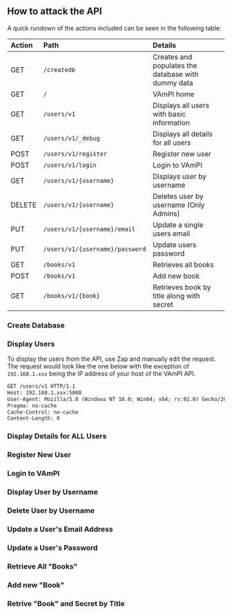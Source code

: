 ## How to attack the API

A quick rundown of the actions included can be seen in the following table:

|Action |	Path  |	Details |
|:------|:------|:--------|
|GET  | `/createdb`  |Creates and populates the database with dummy data   |
|GET  |	`/`	| VAmPI home  |
|GET  |	`/users/v1` |	Displays all users with basic information |
|GET  |	`/users/v1/_debug`  |  Displays all details for all users |
|POST |	`/users/v1/register`  |	Register new user |
|POST |	`/users/v1/login` |	Login to VAmPI  |
|GET  |	`/users/v1/{username}`  |	Displays user by username |
|DELETE |	`/users/v1/{username}`  |	Deletes user by username (Only Admins)  |
|PUT  |	`/users/v1/{username}/email`  |	Update a single users email |
|PUT  |	`/users/v1/{username}/password` |	Update users password |
|GET  |	`/books/v1` |	Retrieves all books |
|POST |	`/books/v1` |	Add new book  |
|GET  |	`/books/v1/{book}`  |	Retrieves book by title along with secret |

### Create Database

### Display Users

To display the users from the API, use Zap and manually edit the request. The request would look like the one below with the exception of `192.168.1.xxx` being the IP address of 
your host of the VAmPI API.


``` html
GET /users/v1 HTTP/1.1
Host: 192.168.1.xxx:5000
User-Agent: Mozilla/5.0 (Windows NT 10.0; Win64; x64; rv:92.0) Gecko/20100101 Firefox/92.0
Pragma: no-cache
Cache-Control: no-cache
Content-Length: 0
```

### Display Details for ALL Users

### Register New User

### Login to VAmPI

### Display User by Username

### Delete User by Username

### Update a User's Email Address

### Update a User's Password

### Retrieve All "Books"

### Add new "Book"

### Retrive "Book" and Secret by Title
